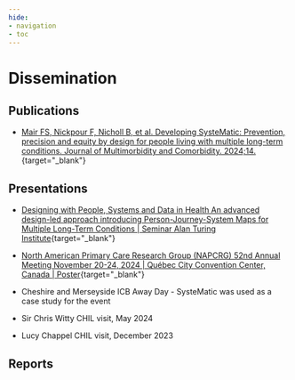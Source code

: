```yaml
---
hide:
- navigation
- toc
---
```


# Dissemination

## Publications

- [Mair FS, Nickpour F, Nicholl B, et al. Developing SysteMatic: Prevention, precision and equity by design for people living with multiple long-term conditions. Journal of Multimorbidity and Comorbidity. 2024;14.](https://journals.sagepub.com/doi/10.1177/26335565241272682){target="_blank"}


## Presentations

- [Designing with People, Systems and Data in Health
An advanced design-led approach introducing Person-Journey-System Maps for Multiple Long-Term Conditions | Seminar Alan Turing Institute](https://www.turing.ac.uk/events/designing-people-systems-and-data-health){target="_blank"}  

- [North American Primary Care Research Group (NAPCRG) 52nd Annual Meeting November 20-24, 2024 | Québec City Convention Center, Canada | Poster](../assets/NAPCRG.pdf){target="_blank"}  

- Cheshire and Merseyside ICB Away Day - SysteMatic was used as a case study for the event

- Sir Chris Witty CHIL visit, May 2024 

- Lucy Chappel CHIL visit, December 2023  


## Reports


